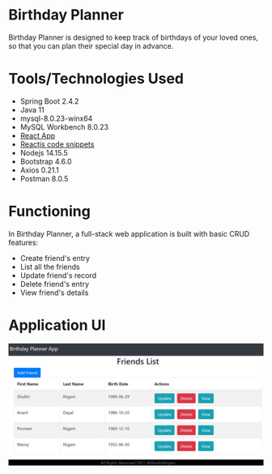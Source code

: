 # Birthday Planner

Birthday Planner is designed to keep track of birthdays of your loved ones, so that you can plan their special day in advance.

# Tools/Technologies Used

- Spring Boot 2.4.2 <br />
- Java 11 <br />
- mysql-8.0.23-winx64
- MySQL Workbench 8.0.23 <br />
- [React App](https://github.com/facebook/create-react-app) <br />
- [Reactjs code snippets](https://marketplace.visualstudio.com/items?itemName=xabikos.ReactSnippets) <br />
- Nodejs 14.15.5 <br />
- Bootstrap 4.6.0 <br />
- Axios 0.21.1 <br />
- Postman 8.0.5 <br />

# Functioning

In Birthday Planner, a full-stack web application is built with basic CRUD features:
- Create friend's entry <br />
- List all the friends <br />
- Update friend's record <br />
- Delete friend's entry <br />
- View friend's details <br />

# Application UI

![alt text](https://github.com/ShubhiNigam29/React-SpringBoot-BirthdayPlanner/blob/main/App.JPG)
